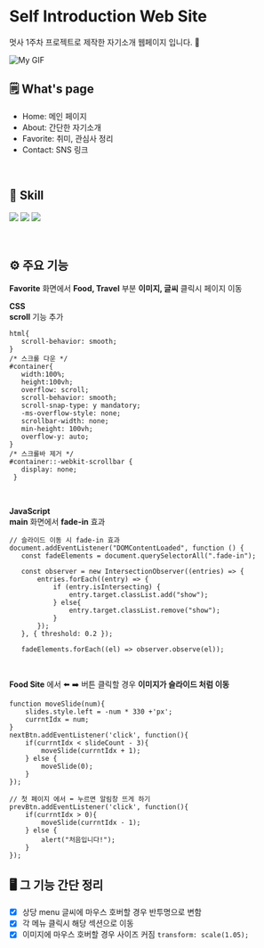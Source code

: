 # Self Introduction Web Site
멋사 1주차 프로젝트로 제작한 자기소개 웹페이지 입니다. 🌟 <br>

![My GIF](assets/WebSite_git_Upload.gif)
<br>

## 🗒️ What's page
- Home: 메인 페이지 <br>
- About: 간단한 자기소개 <br>
- Favorite: 취미, 관심사 정리 <br>
- Contact: SNS 링크

<br>

## 🚀 Skill
<img src="https://img.shields.io/badge/html5-E34F26?style=flat-square&logo=html5&logoColor=white"> <img src="https://img.shields.io/badge/CSS3-1572B6?style=flat-square&logo=CSS3&logoColor=white">
<img src="https://img.shields.io/badge/JavaScript-F7DF1E?style=flat-square&logo=javascript&logoColor=white">

<br>

## ⚙️ 주요 기능
**Favorite** 화면에서 **Food, Travel** 부분 **이미지, 글씨** 클릭시 페이지 이동 <br>

**CSS** <br>
**scroll** 기능 추가
```
html{
   scroll-behavior: smooth;
}
/* 스크롤 다운 */
#container{
   width:100%;
   height:100vh; 
   overflow: scroll;
   scroll-behavior: smooth;
   scroll-snap-type: y mandatory;
   -ms-overflow-style: none;
   scrollbar-width: none;
   min-height: 100vh;
   overflow-y: auto;
}
/* 스크롤바 제거 */
#container::-webkit-scrollbar {
   display: none;
 }
```

<br>

**JavaScript** <br>
**main** 화면에서 **fade-in** 효과 <br>
```
// 슬라이드 이동 시 fade-in 효과
document.addEventListener("DOMContentLoaded", function () {
   const fadeElements = document.querySelectorAll(".fade-in");

   const observer = new IntersectionObserver((entries) => {
       entries.forEach((entry) => {
           if (entry.isIntersecting) {
               entry.target.classList.add("show");
           } else{
               entry.target.classList.remove("show");
           }
       });
   }, { threshold: 0.2 });

   fadeElements.forEach((el) => observer.observe(el));
```
<br>

**Food Site** 에서 ⬅️ ➡️ 버튼 클릭할 경우 **이미지가 슬라이드 처럼 이동** <br>
```
function moveSlide(num){
    slides.style.left = -num * 330 +'px';
    currntIdx = num;
}
nextBtn.addEventListener('click', function(){
    if(currntIdx < slideCount - 3){
        moveSlide(currntIdx + 1);  
    } else {
        moveSlide(0);  
    }
});

// 첫 페이지 에서 ⬅️ 누르면 알림창 뜨게 하기
prevBtn.addEventListener('click', function(){
    if(currntIdx > 0){
        moveSlide(currntIdx - 1);  
    } else {
        alert("처음입니다!");
    }
});
```

## 🖥️ 그 기능 간단 정리
- [x] 상당 menu 글씨에 마우스 호버할 경우 반투명으로 변함
- [x] 각 메뉴 클릭시 해당 섹션으로 이동
- [x] 이미지에 마우스 호버할 경우 사이즈  커짐 ``` transform: scale(1.05); ```
